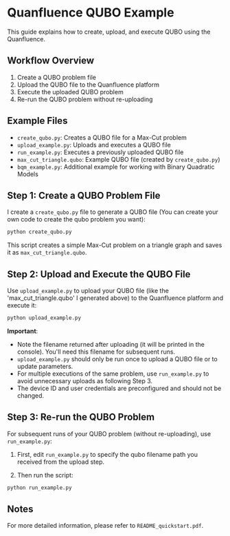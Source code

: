 # Quanfluence QUBO Example

This guide explains how to create, upload, and execute QUBO using the Quanfluence.

## Workflow Overview

1. Create a QUBO problem file
2. Upload the QUBO file to the Quanfluence platform
3. Execute the uploaded QUBO problem
4. Re-run the QUBO problem without re-uploading

## Example Files

- `create_qubo.py`: Creates a QUBO file for a Max-Cut problem
- `upload_example.py`: Uploads and executes a QUBO file
- `run_example.py`: Executes a previously uploaded QUBO file
- `max_cut_triangle.qubo`: Example QUBO file (created by `create_qubo.py`)
- `bqm_example.py`: Additional example for working with Binary Quadratic Models

## Step 1: Create a QUBO Problem File

I create a  `create_qubo.py` file to generate a QUBO file (You can create your own code to create the qubo problem you want):

```bash
python create_qubo.py
```

This script creates a simple Max-Cut problem on a triangle graph and saves it as `max_cut_triangle.qubo`.

## Step 2: Upload and Execute the QUBO File

Use `upload_example.py` to upload your QUBO file (like the 'max_cut_triangle.qubo' I generated above) to the Quanfluence platform and execute it:

```bash
python upload_example.py
```

**Important**: 
- Note the filename returned after uploading (it will be printed in the console). You'll need this filename for subsequent runs.
- `upload_example.py` should only be run once to upload a QUBO file or to update parameters.
- For multiple executions of the same problem, use `run_example.py` to avoid unnecessary uploads as following Step 3.
- The device ID and user credentials are preconfigured and should not be changed.

## Step 3: Re-run the QUBO Problem

For subsequent runs of your QUBO problem (without re-uploading), use `run_example.py`:

1. First, edit `run_example.py` to specify the qubo filename path you received from the upload step.

2. Then run the script:

```bash
python run_example.py
```

## Notes

For more detailed information, please refer to `README_quickstart.pdf`.
